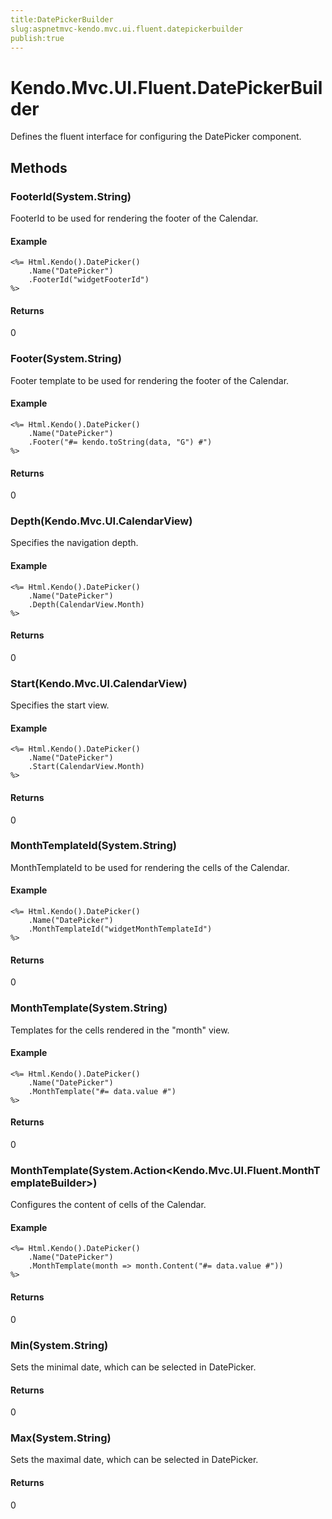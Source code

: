 ```yaml
---
title:DatePickerBuilder
slug:aspnetmvc-kendo.mvc.ui.fluent.datepickerbuilder
publish:true
---
```


# Kendo.Mvc.UI.Fluent.DatePickerBuilder
Defines the fluent interface for configuring the DatePicker component.



## Methods

### FooterId(System.String)
FooterId to be used for rendering the footer of the Calendar.

#### Example

    <%= Html.Kendo().DatePicker()
        .Name("DatePicker")
        .FooterId("widgetFooterId")
    %>
        



#### Returns
0


### Footer(System.String)
Footer template to be used for rendering the footer of the Calendar.

#### Example

    <%= Html.Kendo().DatePicker()
        .Name("DatePicker")
        .Footer("#= kendo.toString(data, "G") #")
    %>
        



#### Returns
0


### Depth(Kendo.Mvc.UI.CalendarView)
Specifies the navigation depth.

#### Example

    <%= Html.Kendo().DatePicker()
        .Name("DatePicker")
        .Depth(CalendarView.Month)
    %>
        



#### Returns
0


### Start(Kendo.Mvc.UI.CalendarView)
Specifies the start view.

#### Example

    <%= Html.Kendo().DatePicker()
        .Name("DatePicker")
        .Start(CalendarView.Month)
    %>
        



#### Returns
0


### MonthTemplateId(System.String)
MonthTemplateId to be used for rendering the cells of the Calendar.

#### Example

    <%= Html.Kendo().DatePicker()
        .Name("DatePicker")
        .MonthTemplateId("widgetMonthTemplateId")
    %>
        



#### Returns
0


### MonthTemplate(System.String)
Templates for the cells rendered in the "month" view.

#### Example

    <%= Html.Kendo().DatePicker()
        .Name("DatePicker")
        .MonthTemplate("#= data.value #")
    %>
        



#### Returns
0


### MonthTemplate(System.Action\<Kendo.Mvc.UI.Fluent.MonthTemplateBuilder\>)
Configures the content of cells of the Calendar.

#### Example

    <%= Html.Kendo().DatePicker()
        .Name("DatePicker")
        .MonthTemplate(month => month.Content("#= data.value #"))
    %>
        



#### Returns
0


### Min(System.String)
Sets the minimal date, which can be selected in DatePicker.



#### Returns
0


### Max(System.String)
Sets the maximal date, which can be selected in DatePicker.



#### Returns
0



